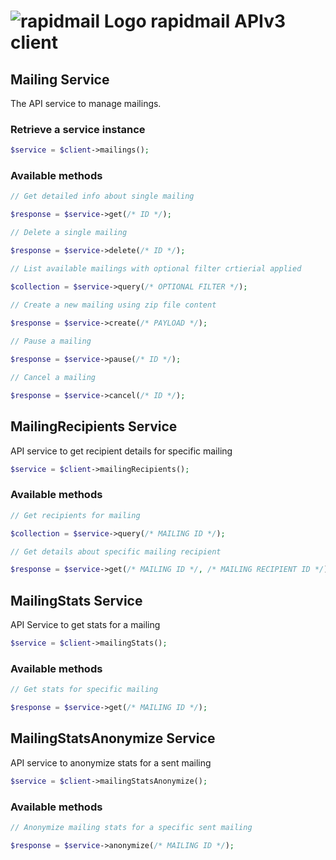# ![rapidmail Logo](https://avatars0.githubusercontent.com/u/25850436?v=3&s=50 "rapidmail Logo") rapidmail APIv3 client

## Mailing Service

The API service to manage mailings.

### Retrieve a service instance
```php
$service = $client->mailings();
```
###  Available methods
```php
// Get detailed info about single mailing

$response = $service->get(/* ID */);

// Delete a single mailing

$response = $service->delete(/* ID */);

// List available mailings with optional filter crtierial applied

$collection = $service->query(/* OPTIONAL FILTER */);

// Create a new mailing using zip file content
 
$response = $service->create(/* PAYLOAD */);

// Pause a mailing

$response = $service->pause(/* ID */);

// Cancel a mailing

$response = $service->cancel(/* ID */);
```

## MailingRecipients Service

API service to get recipient details for specific mailing

```php
$service = $client->mailingRecipients();
```

###  Available methods
```php
// Get recipients for mailing

$collection = $service->query(/* MAILING ID */);

// Get details about specific mailing recipient

$response = $service->get(/* MAILING ID */, /* MAILING RECIPIENT ID */);
```

## MailingStats Service

API Service to get stats for a mailing

```php
$service = $client->mailingStats();
```

###  Available methods
```php
// Get stats for specific mailing

$response = $service->get(/* MAILING ID */);
```

## MailingStatsAnonymize Service

API service to anonymize stats for a sent mailing

```php
$service = $client->mailingStatsAnonymize();
```

###  Available methods
```php
// Anonymize mailing stats for a specific sent mailing

$response = $service->anonymize(/* MAILING ID */);
```
